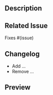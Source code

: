 ## Description

<!-- Please include a brief summary of the changes and the related issue. Itemize
the changes in the section Changelog (see below). -->

## Related Issue

<!--- This project only accepts pull requests related to open issues -->
<!--- If suggesting a new feature or change, please discuss it in an issue first -->
<!--- If fixing a bug, there should be an issue describing it with steps to reproduce -->
<!--- Please link to the issue here: -->

Fixes #(issue)

## Changelog

<!-- Itemize the changes made in this PR. -->

- Add ...
- Remove ...

## Preview

<!-- Demonstrate the feature or bug fix implemented in this PR. For example, -->
<!-- - a screencast that illustrates a new UI feature (e.g. using https://gifcap.dev) -->
<!-- - a request example and its response from a new/updated REST API endpoint -->
